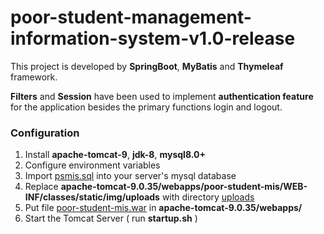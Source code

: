 # poor-student-management-information-system-v1.0-release

This project is developed by **SpringBoot**, **MyBatis** and **Thymeleaf** framework.

**Filters** and **Session** have been used to implement **authentication feature** for the application besides the primary functions login and logout.

### Configuration

1. Install **apache-tomcat-9**, **jdk-8**, **mysql8.0+** 
2. Configure environment variables
3. Import [psmis.sql](psmis.sql) into your server's mysql database
4. Replace **apache-tomcat-9.0.35/webapps/poor-student-mis/WEB-INF/classes/static/img/uploads** with directory [uploads](uploads)
5. Put file [poor-student-mis.war](poor-student-mis.war) in **apache-tomcat-9.0.35/webapps/**
6. Start the Tomcat Server ( run **startup.sh** )

